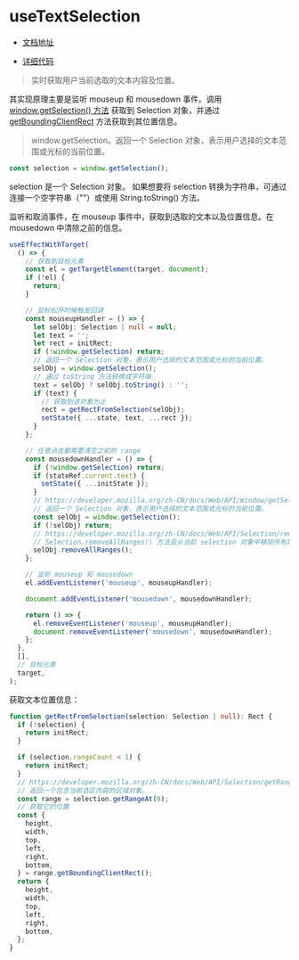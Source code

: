 # useTextSelection

- [文档地址](https://ahooks.js.org/zh-CN/hooks/use-text-selection)

- [详细代码](https://github.com/GpingFeng/hooks/blob/guangping%2Fread-code/packages/hooks/src/useTextSelection/index.ts)

> 实时获取用户当前选取的文本内容及位置。

其实现原理主要是监听 mouseup 和 mousedown 事件。调用 [window.getSelection() 方法](https://developer.mozilla.org/zh-CN/docs/Web/API/Window/getSelection) 获取到 Selection 对象，并通过 [getBoundingClientRect](https://developer.mozilla.org/zh-CN/docs/Web/API/Element/getBoundingClientRect) 方法获取到其位置信息。

> window.getSelection。返回一个 Selection 对象，表示用户选择的文本范围或光标的当前位置。

```ts
const selection = window.getSelection();
```

selection 是一个 Selection 对象。 如果想要将 selection 转换为字符串，可通过连接一个空字符串（""）或使用 String.toString() 方法。

监听和取消事件，在 mouseup 事件中，获取到选取的文本以及位置信息。在 mousedown 中清除之前的信息。

```ts
useEffectWithTarget(
  () => {
    // 获取到目标元素
    const el = getTargetElement(target, document);
    if (!el) {
      return;
    }

    // 鼠标松开时候触发回调
    const mouseupHandler = () => {
      let selObj: Selection | null = null;
      let text = '';
      let rect = initRect;
      if (!window.getSelection) return;
      // 返回一个 Selection 对象，表示用户选择的文本范围或光标的当前位置。
      selObj = window.getSelection();
      // 通过 toString 方法转换成字符串
      text = selObj ? selObj.toString() : '';
      if (text) {
        // 获取到该对象为止
        rect = getRectFromSelection(selObj);
        setState({ ...state, text, ...rect });
      }
    };

    // 任意点击都需要清空之前的 range
    const mousedownHandler = () => {
      if (!window.getSelection) return;
      if (stateRef.current.text) {
        setState({ ...initState });
      }
      // https://developer.mozilla.org/zh-CN/docs/Web/API/Window/getSelection
      // 返回一个 Selection 对象，表示用户选择的文本范围或光标的当前位置。
      const selObj = window.getSelection();
      if (!selObj) return;
      // https://developer.mozilla.org/zh-CN/docs/Web/API/Selection/removeAllRanges
      // Selection.removeAllRanges() 方法会从当前 selection 对象中移除所有的 range 对象，取消所有的选择只留下 anchorNode 和focusNode 属性并将其设置为 null。
      selObj.removeAllRanges();
    };

    // 监听 mouseup 和 mousedown
    el.addEventListener('mouseup', mouseupHandler);

    document.addEventListener('mousedown', mousedownHandler);

    return () => {
      el.removeEventListener('mouseup', mouseupHandler);
      document.removeEventListener('mousedown', mousedownHandler);
    };
  },
  [],
  // 目标元素
  target,
);
```

获取文本位置信息：

```ts
function getRectFromSelection(selection: Selection | null): Rect {
  if (!selection) {
    return initRect;
  }

  if (selection.rangeCount < 1) {
    return initRect;
  }
  // https://developer.mozilla.org/zh-CN/docs/Web/API/Selection/getRangeAt
  // 返回一个包含当前选区内容的区域对象。
  const range = selection.getRangeAt(0);
  // 获取它的位置
  const {
    height,
    width,
    top,
    left,
    right,
    bottom,
  } = range.getBoundingClientRect();
  return {
    height,
    width,
    top,
    left,
    right,
    bottom,
  };
}
```

